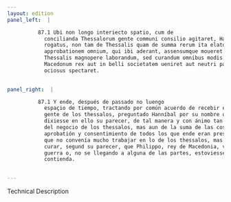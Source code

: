 ```yaml
---
layout: edition
panel_left:  |

          87.1 Ubi non longo interiecto spatio, cum de
            concilianda Thessalorum gente communi consilio agitaret, Hannibal nominatim sententiam
            rogatus, non tam de Thessalis quam de summa rerum ita elato animo disseruit, ut
            approbationem omnium, qui ibi aderant, assensumque moueret. 2 Non enim de
            Thessalis magnopere laborandum, sed curandum omnibus modis censuit, ut Philippus
            Macedonum rex aut in belli societatem ueniret aut neutri parti adhaerens dimicationem
            ociosus spectaret.
        

panel_right:  |

          87.1 Y ende, después de passado no luengo
            espaçio de tiempo, tractando por común acuerdo de recebir en su estrecha amistad la
            gente de los thessalos, preguntado Hanníbal por su nombre que
            dixiesse en ello su parecer, de tal manera y con ánimo tan altivo, discutió no solamente
            del negocio de los thessalos, mas aun de la suma de las cosas, que conmovió la
            aprobatión y consentimiento de todos los que ende eran presentes. 2 Diziendo
            que no convenía mucho trabajar en lo de los thessalos, mas en todas manera devrían
            curar, segund su parecer, que Philippo, rey de Macedonia, veniesse a la compañía de la
            guerra o, no se llegando a alguna de las partes, estoviesse quedo y mirasse la
            contienda.
        

---
```


 Technical Description 